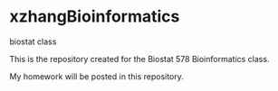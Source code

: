 xzhangBioinformatics
====================

biostat class

This is the repository created for the Biostat 578 Bioinformatics class.

My homework will be posted in this repository.
